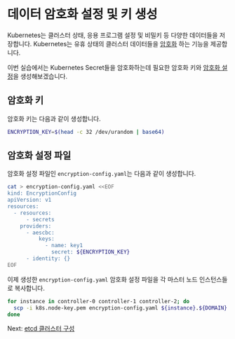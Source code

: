 # 데이터 암호화 설정 및 키 생성

Kubernetes는 클러스터 상태, 응용 프로그램 설정 및 비밀키 등 다양한 데이터들을 저장합니다. Kubernetes는 유휴 상태의 클러스터 데이터들을 [암호화](https://kubernetes.io/docs/tasks/administer-cluster/encrypt-data) 하는 기능을 제공합니다.

이번 실습에서는 Kubernetes Secret들을 암호화하는데 필요한 암호화 키와 [암호화 설정](https://kubernetes.io/docs/tasks/administer-cluster/encrypt-data/#understanding-the-encryption-at-rest-configuration)을 생성해보겠습니다.

## 암호화 키

암호화 키는 다음과 같이 생성합니다.

```bash
ENCRYPTION_KEY=$(head -c 32 /dev/urandom | base64)
```

## 암호화 설정 파일

암호화 설정 파일인 `encryption-config.yaml`는 다음과 같이 생성합니다.

```bash
cat > encryption-config.yaml <<EOF
kind: EncryptionConfig
apiVersion: v1
resources:
  - resources:
      - secrets
    providers:
      - aescbc:
          keys:
            - name: key1
              secret: ${ENCRYPTION_KEY}
      - identity: {}
EOF
```

이제 생성한 `encryption-config.yaml` 암호화 설정 파일을 각 마스터 노드 인스턴스들로 복사합니다.

```bash
for instance in controller-0 controller-1 controller-2; do
  scp -i k8s.node-key.pem encryption-config.yaml ${instance}.${DOMAIN}:~
done
```

Next: [etcd 클러스터 구성](07-bootstrapping-etcd.md)
